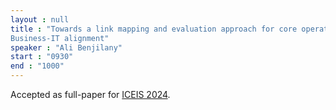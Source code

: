 ```yaml
---
layout : null
title : "Towards a link mapping and evaluation approach for core operational​
Business-IT alignment"
speaker : "Ali Benjilany"
start : "0930"
end : "1000"
---
```

Accepted as full-paper for [ICEIS 2024](https://iceis.scitevents.org/).